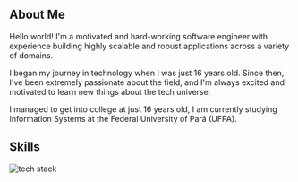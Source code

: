 ## About Me
Hello world! I'm a motivated and hard-working software engineer with experience building highly scalable and robust applications across a variety of domains.

I began my journey in technology when I was just 16 years old. Since then, I've been extremely passionate about the field, and I'm always excited and motivated to learn new things about the tech universe.

I managed to get into college at just 16 years old, I am currently studying Information Systems at the Federal University of Pará (UFPA).

## Skills
![tech stack](https://skillicons.dev/icons?i=java,spring,aws,docker,maven,rabbitmq,kafka,ts,nodejs,nestjs,express,mysql,mongodb&)
